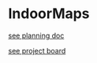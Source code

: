 # IndoorMaps
[see planning doc](https://docs.google.com/document/d/10m734vMw0oqNQ6UHheYxvYC5CKKFWAR5bZVz_v93TyE/edit)

[see project board](https://github.com/orgs/Theo-s-Meta-Capstone/projects/2/views/1)
